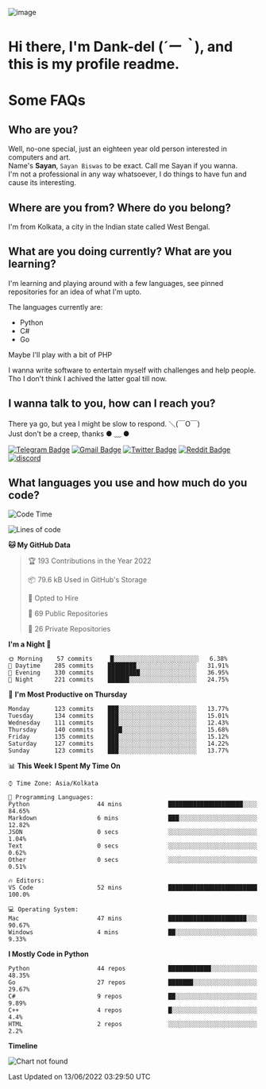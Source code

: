 ![image](https://user-images.githubusercontent.com/63096193/125182844-29f20800-e22f-11eb-8dc9-b0f2d29647bb.png)

# **Hi there, I'm Dank-del (*´ー｀*), and this is my profile readme.**
<!--  [![Profile views](https://gpvc.arturio.dev/dank-del)](https://github.com/dank-del) -->
# Some FAQs

## **Who are you?**

Well, no-one special, just an eighteen year old person interested in computers and art. \
Name's **Sayan**, `Sayan Biswas` to be exact. Call me Sayan if you wanna. \
I'm not a professional in any way whatsoever, I do things to have fun and cause its interesting.

## **Where are you from? Where do you belong?**

I'm from Kolkata, a city in the Indian state called West Bengal.

## **What are you doing currently? What are you learning?**

I'm learning and playing around with a few languages, see pinned repositories for an idea of what I'm upto.

The languages currently are:

- Python
- C#
- Go

Maybe I'll play with a bit of PHP

I wanna write software to entertain myself with challenges and help people. \
Tho I don't think I achived the latter goal till now.

<!--## **Eww, I see a weeb profile.**

Can't help it, it's the best way to hide my face on this account
> Why do people hate weebs .-.

## **Cool, what more interests you?**

My interests are quite, weird. They're scattered all over the place. \
I've been fascinated by music and have studied it since the age of 6, I've performed on stage and on air but yeah now I've been away from that. I specialize in key instruments. \
Another thing that interests me is Media Production, aka, working with audio, video and broadcasting media.

> I just like art in general. also feeds the reason of me being obsessed with Japanese drawings (⋟ ﹏ ⋞)-->

## **I wanna talk to you, how can I reach you?**

There ya go, but yea I might be slow to respond. ＼(￣O￣) \
Just don't be a creep, thanks ● ﹏ ●

[![Telegram Badge](https://img.shields.io/badge/-dank_as_fuck-1ca0f1?style=flat-square&logo=telegram&logoColor=white&link=https://t.me/dank_as_fuck)](https://t.me/dank_as_fuck)
[![Gmail Badge](https://img.shields.io/badge/-chizuru@kanojo.tk-c14438?style=flat-square&logo=Gmail&logoColor=white&link=mailto:chizuru@kanojo.tk)](mailto:chizuru@kanojo.tk)
[![Twitter Badge](https://img.shields.io/twitter/follow/TheDankDel?style=social)](https://twitter.com/TheDankDel)
[![Reddit Badge](https://img.shields.io/reddit/user-karma/combined/dank_as_fuck_?style=social)](https://www.reddit.com/user/dank_as_fuck_/)
[![discord](https://discord-md-badge.vercel.app/api/shield/506536929152466945?style=social)](https://discordapp.com/users/506536929152466945)

## **What languages you use and how much do you code?**

<!--START_SECTION:waka-->
![Code Time](http://img.shields.io/badge/Code%20Time-605%20hrs%2041%20mins-blue)

![Lines of code](https://img.shields.io/badge/From%20Hello%20World%20I%27ve%20Written-749%20Thousand%20lines%20of%20code-blue)

**🐱 My GitHub Data** 

> 🏆 193 Contributions in the Year 2022
 > 
> 📦 79.6 kB Used in GitHub's Storage 
 > 
> 💼 Opted to Hire
 > 
> 📜 69 Public Repositories 
 > 
> 🔑 26 Private Repositories  
 > 
**I'm a Night 🦉** 

```text
🌞 Morning    57 commits     █░░░░░░░░░░░░░░░░░░░░░░░░   6.38% 
🌆 Daytime    285 commits    ████████░░░░░░░░░░░░░░░░░   31.91% 
🌃 Evening    330 commits    █████████░░░░░░░░░░░░░░░░   36.95% 
🌙 Night      221 commits    ██████░░░░░░░░░░░░░░░░░░░   24.75%

```
📅 **I'm Most Productive on Thursday** 

```text
Monday       123 commits    ███░░░░░░░░░░░░░░░░░░░░░░   13.77% 
Tuesday      134 commits    ███░░░░░░░░░░░░░░░░░░░░░░   15.01% 
Wednesday    111 commits    ███░░░░░░░░░░░░░░░░░░░░░░   12.43% 
Thursday     140 commits    ████░░░░░░░░░░░░░░░░░░░░░   15.68% 
Friday       135 commits    ███░░░░░░░░░░░░░░░░░░░░░░   15.12% 
Saturday     127 commits    ███░░░░░░░░░░░░░░░░░░░░░░   14.22% 
Sunday       123 commits    ███░░░░░░░░░░░░░░░░░░░░░░   13.77%

```


📊 **This Week I Spent My Time On** 

```text
⌚︎ Time Zone: Asia/Kolkata

💬 Programming Languages: 
Python                   44 mins             █████████████████████░░░░   84.65% 
Markdown                 6 mins              ███░░░░░░░░░░░░░░░░░░░░░░   12.82% 
JSON                     0 secs              ░░░░░░░░░░░░░░░░░░░░░░░░░   1.04% 
Text                     0 secs              ░░░░░░░░░░░░░░░░░░░░░░░░░   0.62% 
Other                    0 secs              ░░░░░░░░░░░░░░░░░░░░░░░░░   0.51%

🔥 Editors: 
VS Code                  52 mins             █████████████████████████   100.0%

💻 Operating System: 
Mac                      47 mins             ██████████████████████░░░   90.67% 
Windows                  4 mins              ██░░░░░░░░░░░░░░░░░░░░░░░   9.33%

```

**I Mostly Code in Python** 

```text
Python                   44 repos            ████████████░░░░░░░░░░░░░   48.35% 
Go                       27 repos            ███████░░░░░░░░░░░░░░░░░░   29.67% 
C#                       9 repos             ██░░░░░░░░░░░░░░░░░░░░░░░   9.89% 
C++                      4 repos             █░░░░░░░░░░░░░░░░░░░░░░░░   4.4% 
HTML                     2 repos             ░░░░░░░░░░░░░░░░░░░░░░░░░   2.2%

```


**Timeline**

![Chart not found](https://raw.githubusercontent.com/Dank-del/Dank-del/main/charts/bar_graph.png) 


 Last Updated on 13/06/2022 03:29:50 UTC
<!--END_SECTION:waka-->

<!--## **Can I stalk your spotify?**

Um sure.

![OwO Spotify](https://spotify-recently-played-readme.vercel.app/api?user=31fdrsslnr7nvq4ytqwtw7c4rxfm&count=5)-->
